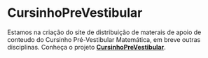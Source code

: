 # CursinhoPreVestibular
Estamos na criação do site de distribuição de materais de apoio de conteudo do Cursinho Pré-Vestibular Matemática, em breve outras disciplinas. 
Conheça o projeto **[CursinhoPreVestibular](https://marcelobotura.github.io/CursinhoPreVestibular/index.html)**.
